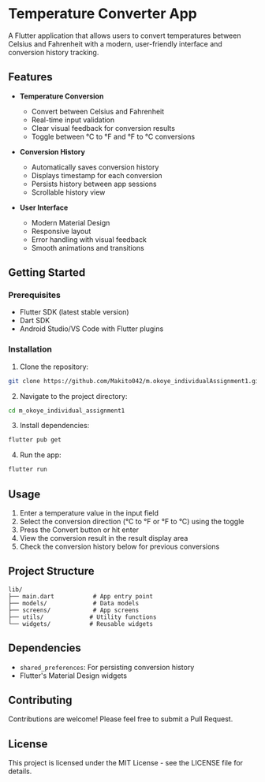 # Temperature Converter App

A Flutter application that allows users to convert temperatures between Celsius and Fahrenheit with a modern, user-friendly interface and conversion history tracking.

## Features

- **Temperature Conversion**
  - Convert between Celsius and Fahrenheit
  - Real-time input validation
  - Clear visual feedback for conversion results
  - Toggle between °C to °F and °F to °C conversions

- **Conversion History**
  - Automatically saves conversion history
  - Displays timestamp for each conversion
  - Persists history between app sessions
  - Scrollable history view

- **User Interface**
  - Modern Material Design
  - Responsive layout
  - Error handling with visual feedback
  - Smooth animations and transitions

## Getting Started

### Prerequisites

- Flutter SDK (latest stable version)
- Dart SDK
- Android Studio/VS Code with Flutter plugins

### Installation

1. Clone the repository:
```bash
git clone https://github.com/Makito042/m.okoye_individualAssignment1.git
```

2. Navigate to the project directory:
```bash
cd m_okoye_individual_assignment1
```

3. Install dependencies:
```bash
flutter pub get
```

4. Run the app:
```bash
flutter run
```

## Usage

1. Enter a temperature value in the input field
2. Select the conversion direction (°C to °F or °F to °C) using the toggle
3. Press the Convert button or hit enter
4. View the conversion result in the result display area
5. Check the conversion history below for previous conversions

## Project Structure

```
lib/
├── main.dart           # App entry point
├── models/             # Data models
├── screens/            # App screens
├── utils/             # Utility functions
└── widgets/           # Reusable widgets
```

## Dependencies

- `shared_preferences`: For persisting conversion history
- Flutter's Material Design widgets

## Contributing

Contributions are welcome! Please feel free to submit a Pull Request.

## License

This project is licensed under the MIT License - see the LICENSE file for details.
